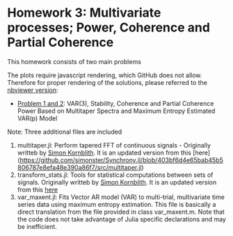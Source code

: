 # Homework 3: Multivariate processes; Power, Coherence and Partial Coherence

This homework consists of two main problems

The plots require javascript rendering, which GitHub does not allow. Therefore for proper rendering of the solutions, please referred to the [nbviewer version](http://nbviewer.jupyter.org/github/mirestrepo/NEUR2110.jl/blob/master/homework1):

* [Problem 1 and 2](http://nbviewer.jupyter.org/github/mirestrepo/NEUR2110.jl/blob/master/homework3/Problem1and2.ipynb): VAR(3), Stability, Coherence and Partial Coherence Power Based on Multitaper Spectra and Maximum Entropy Estimated VAR(p) Model

Note: Three additional files are included

1. multitaper.jl: Perform tapered FFT of continuous signals - Originally writteb by [Simon Kornblith](https://github.com/simonster/). It is an updated version from this [here] (https://github.com/simonster/Synchrony.jl/blob/403bf6d4e65bab45b5806787e8efa48e390a86f7/src/multitaper.jl)
2. transform_stats.jl: Tools for statistical computations between sets of signals. Originally writteb by [Simon Kornblith](https://github.com/simonster/). It is an updated version from this [here](https://github.com/simonster/Synchrony.jl/blob/403bf6d4e65bab45b5806787e8efa48e390a86f7/src/transform_stats.jl)
3. var\_maxent.jl: Fits Vector AR model (VAR) to multi-trial, multivariate time series data using maximum entropy estimation. This file is basically a direct translation from the file provided in class var\_maxent.m. Note that the code does not take advantage of Julia specific declarations and may be inefficient.


